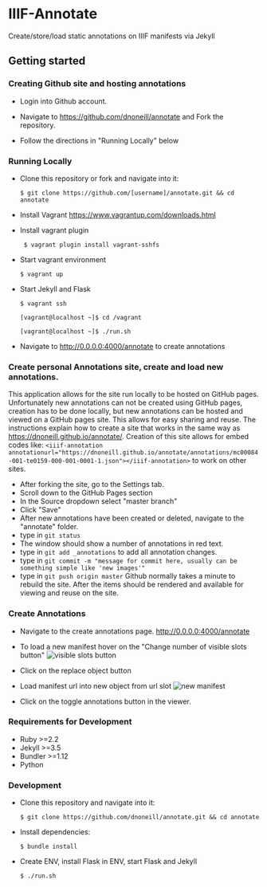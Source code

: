 # IIIF-Annotate

Create/store/load static annotations on IIIF manifests via Jekyll

## Getting started

### Creating Github site and hosting annotations

- Login into Github account.

- Navigate to https://github.com/dnoneill/annotate and Fork the repository.

- Follow the directions in "Running Locally" below

### Running Locally
- Clone this repository or fork and navigate into it:

  `$ git clone https://github.com/[username]/annotate.git && cd annotate`

- Install Vagrant https://www.vagrantup.com/downloads.html

- Install vagrant plugin

  ` $ vagrant plugin install vagrant-sshfs`

- Start vagrant environment

  `$ vagrant up`

- Start Jekyll and Flask

  `$ vagrant ssh`

  `[vagrant@localhost ~]$ cd /vagrant`

  `[vagrant@localhost ~]$ ./run.sh`

- Navigate to http://0.0.0.0:4000/annotate to create annotations

### Create personal Annotations site, create and load new annotations.
This application allows for the site run locally to be hosted on GitHub pages. Unfortunately new annotations can not be created using GitHub pages, creation has to be done locally, but new annotations can be hosted and viewed on a GitHub pages site. This allows for easy sharing and reuse. The instructions explain how to create a site that works in the same way as https://dnoneill.github.io/annotate/. Creation of this site allows for embed codes like: `<iiif-annotation annotationurl="https://dnoneill.github.io/annotate/annotations/mc00084-001-te0159-000-001-0001-1.json"></iiif-annotation>` to work on other sites.

- After forking the site, go to the Settings tab.
- Scroll down to the GitHub Pages section
- In the Source dropdown select "master branch"
- Click "Save"
- After new annotations have been created or deleted, navigate to the "annotate" folder.
- type in `git status`
- The window should show a number of annotations in red text.
- type in `git add _annotations` to add all annotation changes.
- type in `git commit -m "message for commit here, usually can be something simple like 'new images'"`
- type in `git push origin master`
Github normally takes a minute to rebuild the site. After the items should be rendered and available for viewing and reuse on the site.

### Create Annotations

- Navigate to the create annotations page. http://0.0.0.0:4000/annotate

- To load a new manifest hover on the "Change number of visible slots button" ![visible slots button]("images/")
- Click on the replace object button
- Load manifest url into new object from url slot ![new manifest]("/images/new_manifest.png")
- Click on the toggle annotations button in the viewer.

### Requirements for Development
- Ruby >=2.2
- Jekyll >=3.5
- Bundler >=1.12
- Python

### Development
- Clone this repository and navigate into it:

  `$ git clone https://github.com/dnoneill/annotate.git && cd annotate`
- Install dependencies:

  `$ bundle install`
- Create ENV, install Flask in ENV, start Flask and Jekyll

  `$ ./run.sh`
